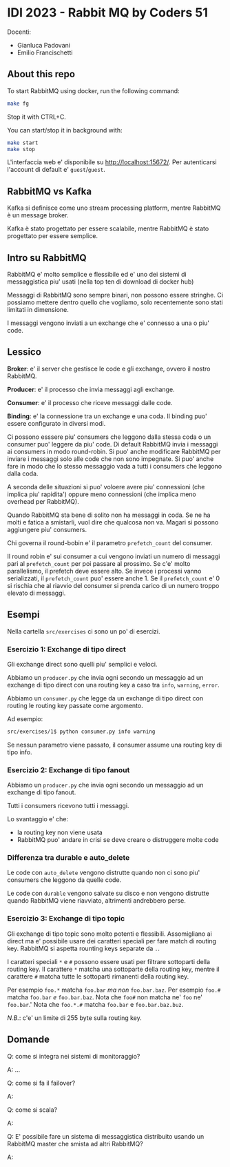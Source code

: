 # IDI 2023 - Rabbit MQ by Coders 51

Docenti:

- Gianluca Padovani
- Emilio Francischetti

## About this repo

To start RabbitMQ using docker, run the following command:

```bash
make fg
```

Stop it with CTRL+C.

You can start/stop it in background with:

```bash
make start
make stop
```

L'interfaccia web e' disponibile su <http://localhost:15672/>.
Per autenticarsi l'account di default e' `guest`/`guest`.

## RabbitMQ vs Kafka

Kafka si definisce come uno stream processing platform, mentre RabbitMQ è un message broker.

Kafka è stato progettato per essere scalabile, mentre RabbitMQ è stato progettato per essere semplice.

## Intro su RabbitMQ

RabbitMQ e' molto semplice e flessibile ed e' uno dei sistemi di messaggistica piu' usati (nella top ten di download di docker hub)

Messaggi di RabbitMQ sono sempre binari, non possono essere stringhe.
Ci possiamo mettere dentro quello che vogliamo, solo recentemente sono stati limitati in dimensione.

I messaggi vengono inviati a un exchange che e' connesso a una o piu' code.

## Lessico

**Broker**: e' il server che gestisce le code e gli exchange, ovvero il nostro RabbitMQ.

**Producer**: e' il processo che invia messaggi agli exchange.

**Consumer**: e' il processo che riceve messaggi dalle code.

**Binding**: e' la connessione tra un exchange e una coda. Il binding puo' essere configurato in diversi modi.

Ci possono esssere piu' consumers che leggono dalla stessa coda o un consumer puo' leggere da piu' code.
Di default RabbitMQ invia i messaggi ai consumers in modo round-robin.
Si puo' anche modificare RabbitMQ per inviare i messaggi solo alle code che non sono impegnate.
Si puo' anche fare in modo che lo stesso messaggio vada a tutti i consumers che leggono dalla coda.

A seconda delle situazioni si puo' voloere avere piu' connessioni (che implica piu' rapidita') oppure meno connessioni (che implica meno overhead per RabbitMQ).

Quando RabbitMQ sta bene di solito non ha messaggi in coda.
Se ne ha molti e fatica a smistarli, vuol dire che qualcosa non va.
Magari si possono aggiungere piu' consumers.

Chi governa il round-bobin e' il parametro `prefetch_count` del consumer.

Il round robin e' sui consumer a cui vengono inviati un numero di messaggi pari al `prefetch_count` per poi passare al prossimo.
Se c'e' molto parallelismo, il prefetch deve essere alto.
Se invece i processi vanno serializzati, il `prefetch_count` puo' essere anche 1.
Se il `prefetch_count` e' 0 si rischia che al riavvio del consumer si prenda carico di un numero troppo elevato di messaggi.

## Esempi

Nella cartella `src/exercises` ci sono un po' di esercizi.

### Esercizio 1: Exchange di tipo direct

Gli exchange direct sono quelli piu' semplici e veloci.

Abbiamo un `producer.py` che invia ogni secondo un messaggio ad un exchange di tipo direct con una routing key a caso tra `info`, `warning`, `error`.

Abbiamo un `consumer.py` che legge da un exchange di tipo direct con routing le routing key passate come argomento.

Ad esempio:

```bash
src/exercises/1$ python consumer.py info warning
```

Se nessun parametro viene passato, il consumer assume una routing key di tipo info.

### Esercizio 2: Exchange di tipo fanout

Abbiamo un `producer.py` che invia ogni secondo un messaggio ad un exchange di tipo fanout.

Tutti i consumers ricevono tutti i messaggi.

Lo svantaggio e' che:

- la routing key non viene usata
- RabbitMQ puo' andare in crisi se deve creare o distruggere molte code

### Differenza tra durable e auto_delete

Le code con `auto_delete` vengono distrutte quando non ci sono piu' consumers che leggono da quelle code.

Le code con `durable` vengono salvate su disco e non vengono distrutte quando RabbitMQ viene riavviato, altrimenti andrebbero perse.

### Esercizio 3: Exchange di tipo topic

Gli exchange di tipo topic sono molto potenti e flessibili.
Assomigliano ai direct ma e' possibile usare dei caratteri speciali per fare match di routing key.
RabbitMQ si aspetta rounting keys separate da `.`.

I caratteri speciali `*` e `#` possono essere usati per filtrare sottoparti della routing key.
Il carattere `*` matcha una sottoparte della routing key, mentre il carattere `#` matcha tutte le sottoparti rimanenti della routing key.

Per esempio `foo.*` matcha `foo.bar` *ma non* `foo.bar.baz`.
Per esempio `foo.#` matcha `foo.bar` *e* `foo.bar.baz`.
Nota che `foo#` non matcha ne' `foo` ne' `foo.bar`.'
Nota che `foo.*.#` matcha `foo.bar` e `foo.bar.baz.buz`.

*N.B.*: c'e' un limite di 255 byte sulla routing key.

## Domande

Q: come si integra nei sistemi di monitoraggio?

A: ...

Q: come si fa il failover?

A:

Q: come si scala?

A:

Q: E' possibile fare un sistema di messaggistica distribuito usando un RabbitMQ master che smista ad altri RabbitMQ?

A:
